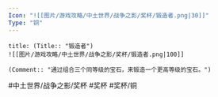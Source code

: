 ```yaml
---
Icon: "![[图片/游戏攻略/中土世界/战争之影/奖杯/锻造者.png|30]]"
Type: "铜"
---
```

```ad-common-bronze-trophy
title: (Title:: "锻造者")
![[图片/游戏攻略/中土世界/战争之影/奖杯/锻造者.png|100]]

(Comment:: "通过组合三个同等级的宝石，来锻造一个更高等级的宝石。")
```

#中土世界/战争之影/奖杯 #奖杯 #奖杯/铜
